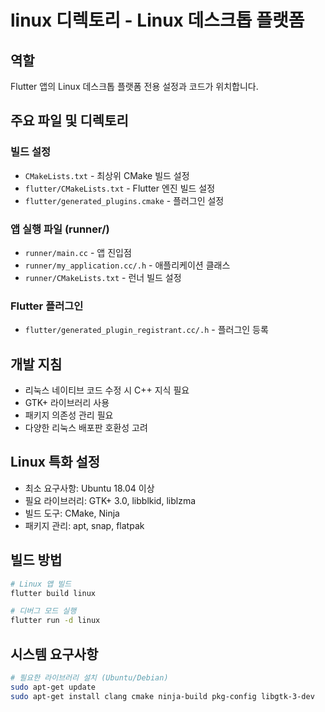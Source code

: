 # linux 디렉토리 - Linux 데스크톱 플랫폼

## 역할
Flutter 앱의 Linux 데스크톱 플랫폼 전용 설정과 코드가 위치합니다.

## 주요 파일 및 디렉토리

### 빌드 설정
- `CMakeLists.txt` - 최상위 CMake 빌드 설정
- `flutter/CMakeLists.txt` - Flutter 엔진 빌드 설정
- `flutter/generated_plugins.cmake` - 플러그인 설정

### 앱 실행 파일 (runner/)
- `runner/main.cc` - 앱 진입점
- `runner/my_application.cc/.h` - 애플리케이션 클래스
- `runner/CMakeLists.txt` - 런너 빌드 설정

### Flutter 플러그인
- `flutter/generated_plugin_registrant.cc/.h` - 플러그인 등록

## 개발 지침
- 리눅스 네이티브 코드 수정 시 C++ 지식 필요
- GTK+ 라이브러리 사용
- 패키지 의존성 관리 필요
- 다양한 리눅스 배포판 호환성 고려

## Linux 특화 설정
- 최소 요구사항: Ubuntu 18.04 이상
- 필요 라이브러리: GTK+ 3.0, libblkid, liblzma
- 빌드 도구: CMake, Ninja
- 패키지 관리: apt, snap, flatpak

## 빌드 방법
```bash
# Linux 앱 빌드
flutter build linux

# 디버그 모드 실행
flutter run -d linux
```

## 시스템 요구사항
```bash
# 필요한 라이브러리 설치 (Ubuntu/Debian)
sudo apt-get update
sudo apt-get install clang cmake ninja-build pkg-config libgtk-3-dev
``` 